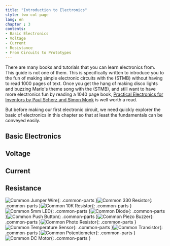 ```yaml
---
title: "Introduction to Electronics"
style: two-col-page
lang: en
chapter : 3 
contents:
- Basic Electronics
- Voltage
- Current
- Resistance
- From Circuits to Prototypes
---
```


There are many books and tutorials that you can learn electronics from. This guide is not one of them. This is specifically written to introduce you to the fun of making simple electronic circuits with the (STMB) without having to read 1000 pages of text. Once you get the hang of making disco lights and buzzing Mario's theme song with the (STMB), and still want to have more electronics fun by reading a 1040 page book, [Practical Electronics for Inventors by Paul Scherz and Simon Monk](https://www.amazon.com/gp/product/0071771336) is well worth a read.

But before making our first electronic circuit,  we need quickly explorer the basic of electronics in this chapter so that at least the fundamentals can be conveyed easily.

## Basic  Electronics

## Voltage

## Current

## Resistance



![Common Jumper Wire](img/common_jumper_wire.svg){: .common-parts }![Common 330 Resistor](img/common_330_resistor.svg){: .common-parts }![Common 10K Resistor](img/common_10k_resistor.svg){: .common-parts }![Common 5mm LED](img/common_led.svg){: .common-parts }![Common Diode](img/common_diode.svg){: .common-parts }![Common Push Button](img/common_push_button.svg){: .common-parts }![Common Piezo Buzzer](img/common_piezo_buzzer.svg){: .common-parts }![Common Photo Resistor](img/common_photo_resistor.svg){: .common-parts }![Common Temperature Sensor](img/common_temp_sensor.svg){: .common-parts }![Common Transistor](img/common_transistor.svg){: .common-parts }![Common Potentiometer](img/common_potentionmeter.svg){: .common-parts }![Common DC Motor](img/common_dc_motor.svg){: .common-parts }




